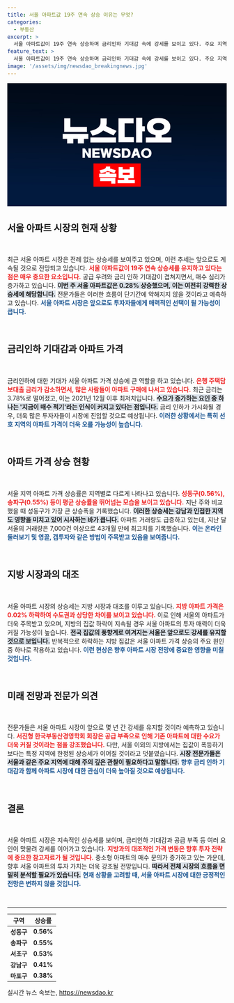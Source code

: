 ```yaml
---
title: 서울 아파트값 19주 연속 상승 이유는 무엇?
categories:
  - 부동산
excerpt: >
  서울 아파트값이 19주 연속 상승하며 금리인하 기대감 속에 강세를 보이고 있다. 주요 지역에서 매수 문의가 급증하는 가운데, 전세가격도 63주 연속 상승 중! 집값의 향방은 어디로? 클릭해 확인해보세요!
feature_text: >
  서울 아파트값이 19주 연속 상승하며 금리인하 기대감 속에 강세를 보이고 있다. 주요 지역에서 매수 문의가 급증하는 가운데, 전세가격도 63주 연속 상승 중! 집값의 향방은 어디로? 클릭해 확인해보세요!
image: '/assets/img/newsdao_breakingnews.jpg'
---
```


<p><img src="/assets/img/newsdao_breakingnews.jpg" alt="implanttips 속보" /></p>

<h2 data-ke-size="size26">서울 아파트 시장의 현재 상황</h2>

<p data-ke-size="size16">&nbsp;</p>

<p>최근 서울 아파트 시장은 전례 없는 상승세를 보여주고 있으며, 이런 추세는 앞으로도 계속될 것으로 전망되고 있습니다. <b><span style="color: #ee2323;">서울 아파트값이 19주 연속 상승세를 유지하고 있다는 점은 매우 중요한 요소입니다.</span></b> 공급 우려와 금리 인하 기대감이 겹쳐지면서, 매수 심리가 증가하고 있습니다. <b><span style="background-color: #21538527;">이번 주 서울 아파트값은 0.28% 상승했으며, 이는 여전히 강력한 상승세에 해당합니다.</span></b> 전문가들은 이러한 흐름이 단기간에 약해지지 않을 것이라고 예측하고 있습니다. <b><span style="color: #1a5490;">서울 아파트 시장은 앞으로도 투자자들에게 매력적인 선택이 될 가능성이 큽니다.</span></b></p>

<p data-ke-size="size16">&nbsp;</p>

<h2 data-ke-size="size26">금리인하 기대감과 아파트 가격</h2>

<p data-ke-size="size16">&nbsp;</p>

<p>금리인하에 대한 기대가 서울 아파트 가격 상승에 큰 역할을 하고 있습니다. <b><span style="color: #ee2323;">은행 주택담보대출 금리가 감소하면서, 많은 사람들이 아파트 구매에 나서고 있습니다.</span></b> 최근 금리는 3.78%로 떨어졌고, 이는 2021년 12월 이후 최저치입니다. <b><span style="background-color: #21538527;">수요가 증가하는 요인 중 하나는 '지금이 매수 적기'라는 인식이 커지고 있다는 점입니다.</span></b> 금리 인하가 가시화될 경우, 더욱 많은 투자자들이 시장에 진입할 것으로 예상됩니다. <b><span style="color: #1a5490;">이러한 상황에서는 특히 선호 지역의 아파트 가격이 더욱 오를 가능성이 높습니다.</span></b></p>

<p data-ke-size="size16">&nbsp;</p>

<h2 data-ke-size="size26">아파트 가격 상승 현황</h2>

<p data-ke-size="size16">&nbsp;</p>

<p>서울 지역 아파트 가격 상승률은 지역별로 다르게 나타나고 있습니다. <b><span style="color: #ee2323;">성동구(0.56%), 송파구(0.55%) 등이 평균 상승률을 뛰어넘는 모습을 보이고 있습니다.</span></b> 지난 주와 비교했을 때 성동구가 가장 큰 상승폭을 기록했습니다. <b><span style="background-color: #21538527;">이러한 상승세는 강남과 인접한 지역도 영향을 미치고 있어 시사하는 바가 큽니다.</span></b> 아파트 거래량도 급증하고 있는데, 지난 달 서울의 거래량은 7,000건 이상으로 43개월 만에 최고치를 기록했습니다. <b><span style="color: #1a5490;">이는 온라인 둘러보기 및 영끌, 갭투자와 같은 방법이 주목받고 있음을 보여줍니다.</span></b></p>

<p data-ke-size="size16">&nbsp;</p>

<h2 data-ke-size="size26">지방 시장과의 대조</h2>

<p data-ke-size="size16">&nbsp;</p>

<p>서울 아파트 시장의 상승세는 지방 시장과 대조를 이루고 있습니다. <b><span style="color: #ee2323;">지방 아파트 가격은 0.02% 하락하여 수도권과 상당한 차이를 보이고 있습니다.</span></b> 이로 인해 서울의 아파트가 더욱 주목받고 있으며, 지방의 집값 하락이 지속될 경우 서울 아파트의 투자 매력이 더욱 커질 가능성이 높습니다. <b><span style="background-color: #21538527;">전국 집값의 풍향계로 여겨지는 서울은 앞으로도 강세를 유지할 것으로 보입니다.</span></b> 반복적으로 하락하는 지방 집값은 서울 아파트 가격 상승의 주요 원인 중 하나로 작용하고 있습니다. <b><span style="color: #1a5490;">이런 현상은 향후 아파트 시장 전망에 중요한 영향을 미칠 것입니다.</span></b></p>

<p data-ke-size="size16">&nbsp;</p>

<h2 data-ke-size="size26">미래 전망과 전문가 의견</h2>

<p data-ke-size="size16">&nbsp;</p>

<p>전문가들은 서울 아파트 시장이 앞으로 몇 년 간 강세를 유지할 것이라 예측하고 있습니다. <b><span style="color: #ee2323;">서진형 한국부동산경영학회 회장은 공급 부족으로 인해 기존 아파트에 대한 수요가 더욱 커질 것이라는 점을 강조했습니다.</span></b> 다만, 서울 이외의 지방에서는 집값이 폭등하기보다는 특정 지역에 한정된 상승세가 이어질 것이라고 덧붙였습니다. <b><span style="background-color: #21538527;">시장 전문가들은 서울과 같은 주요 지역에 대해 주의 깊은 관찰이 필요하다고 말합니다.</span></b> <b><span style="color: #1a5490;">향후 금리 인하 기대감과 함께 아파트 시장에 대한 관심이 더욱 높아질 것으로 예상됩니다.</span></b></p>

<p data-ke-size="size16">&nbsp;</p>

<h2 data-ke-size="size26">결론</h2>

<p data-ke-size="size16">&nbsp;</p>

<p>서울 아파트 시장은 지속적인 상승세를 보이며, 금리인하 기대감과 공급 부족 등 여러 요인이 맞물려 강세를 이어가고 있습니다. <b><span style="color: #ee2323;">지방과의 대조적인 가격 변동은 향후 투자 전략에 중요한 참고자료가 될 것입니다.</span></b> 중소형 아파트의 매수 문의가 증가하고 있는 가운데, 향후 서울 아파트의 투자 가치는 더욱 강조될 전망입니다. <b><span style="background-color: #21538527;">따라서 전체 시장의 흐름을 면밀히 분석할 필요가 있습니다.</span></b> <b><span style="color: #1a5490;">현재 상황을 고려할 때, 서울 아파트 시장에 대한 긍정적인 전망은 변하지 않을 것입니다.</span></b></p>

<p data-ke-size="size16">&nbsp;</p>

<hr>

<table>
    <thead>
        <tr>
            <th style="text-align: center;">구역</th>
            <th style="text-align: center;">상승률</th>
        </tr>
    </thead>
    <tbody>
        <tr>
            <td style="text-align: center; height: 17px;"><b>성동구</b></td>
            <td style="text-align: center; height: 17px;"><b>0.56%</b></td>
        </tr>
        <tr>
            <td style="text-align: center; height: 17px;"><b>송파구</b></td>
            <td style="text-align: center; height: 17px;"><b>0.55%</b></td>
        </tr>
        <tr>
            <td style="text-align: center; height: 17px;"><b>서초구</b></td>
            <td style="text-align: center; height: 17px;"><b>0.53%</b></td>
        </tr>
        <tr>
            <td style="text-align: center; height: 17px;"><b>강남구</b></td>
            <td style="text-align: center; height: 17px;"><b>0.41%</b></td>
        </tr>
        <tr>
            <td style="text-align: center; height: 17px;"><b>마포구</b></td>
            <td style="text-align: center; height: 17px;"><b>0.38%</b></td>
        </tr>
    </tbody>
</table>
실시간 뉴스 속보는, <a href="https://newsdao.kr" rel="dofollow">https://newsdao.kr</a>


